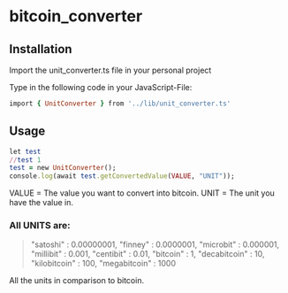 # bitcoin_converter

## Installation

Import the unit_converter.ts file in your personal project

Type in the following code in your JavaScript-File:

```ruby
import { UnitConverter } from '../lib/unit_converter.ts'
```

## Usage

```ruby
let test 
//test 1
test = new UnitConverter();
console.log(await test.getConvertedValue(VALUE, "UNIT"));
```

VALUE = The value you want to convert into bitcoin.
UNIT = The unit you have the value in.

### All UNITS are:

> "satoshi"           :   0.00000001,
> "finney"            :   0.0000001,
"microbit"          :   0.000001,
"millibit"          :   0.001,
"centibit"          :   0.01,
"bitcoin"           :   1,
"decabitcoin"       :   10,
"kilobitcoin"       :   100,
"megabitcoin"       :   1000

All the units in comparison to bitcoin.
